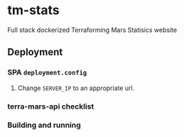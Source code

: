 # tm-stats
Full stack dockerized Terraforming Mars Statisics website


## Deployment


### SPA `deployment.config`
1. Change `SERVER_IP` to an appropriate url.

### terra-mars-api checklist


### Building and running
